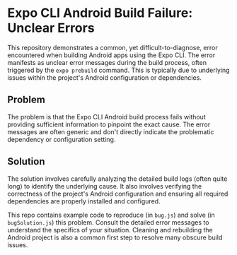 # Expo CLI Android Build Failure: Unclear Errors

This repository demonstrates a common, yet difficult-to-diagnose, error encountered when building Android apps using the Expo CLI. The error manifests as unclear error messages during the build process, often triggered by the `expo prebuild` command.  This is typically due to underlying issues within the project's Android configuration or dependencies.

## Problem

The problem is that the Expo CLI Android build process fails without providing sufficient information to pinpoint the exact cause.  The error messages are often generic and don't directly indicate the problematic dependency or configuration setting.

## Solution

The solution involves carefully analyzing the detailed build logs (often quite long) to identify the underlying cause. It also involves verifying the correctness of the project's Android configuration and ensuring all required dependencies are properly installed and configured.

This repo contains example code to reproduce (in `bug.js`) and solve (in `bugSolution.js`) this problem.  Consult the detailed error messages to understand the specifics of your situation.  Cleaning and rebuilding the Android project is also a common first step to resolve many obscure build issues.